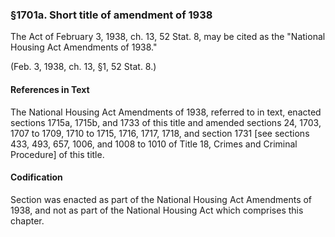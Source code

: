 ### §1701a. Short title of amendment of 1938 ###

The Act of February 3, 1938, ch. 13, 52 Stat. 8, may be cited as the "National Housing Act Amendments of 1938."

(Feb. 3, 1938, ch. 13, §1, 52 Stat. 8.)

#### References in Text ####

The National Housing Act Amendments of 1938, referred to in text, enacted sections 1715a, 1715b, and 1733 of this title and amended sections 24, 1703, 1707 to 1709, 1710 to 1715, 1716, 1717, 1718, and section 1731 [see sections 433, 493, 657, 1006, and 1008 to 1010 of Title 18, Crimes and Criminal Procedure] of this title.

#### Codification ####

Section was enacted as part of the National Housing Act Amendments of 1938, and not as part of the National Housing Act which comprises this chapter.
